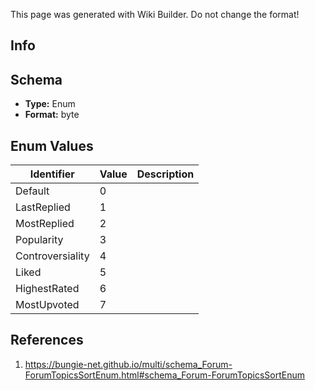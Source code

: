 <span class="wiki-builder">This page was generated with Wiki Builder. Do not change the format!</span>

## Info

## Schema
* **Type:** Enum
* **Format:** byte

## Enum Values
Identifier | Value | Description
---------- | ----- | -----------
Default | 0 | 
LastReplied | 1 | 
MostReplied | 2 | 
Popularity | 3 | 
Controversiality | 4 | 
Liked | 5 | 
HighestRated | 6 | 
MostUpvoted | 7 | 

## References
1. https://bungie-net.github.io/multi/schema_Forum-ForumTopicsSortEnum.html#schema_Forum-ForumTopicsSortEnum
